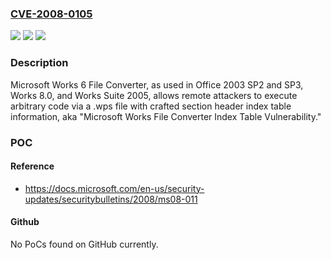 ### [CVE-2008-0105](https://cve.mitre.org/cgi-bin/cvename.cgi?name=CVE-2008-0105)
![](https://img.shields.io/static/v1?label=Product&message=n%2Fa&color=blue)
![](https://img.shields.io/static/v1?label=Version&message=n%2Fa&color=blue)
![](https://img.shields.io/static/v1?label=Vulnerability&message=n%2Fa&color=brighgreen)

### Description

Microsoft Works 6 File Converter, as used in Office 2003 SP2 and SP3, Works 8.0, and Works Suite 2005, allows remote attackers to execute arbitrary code via a .wps file with crafted section header index table information, aka "Microsoft Works File Converter Index Table Vulnerability."

### POC

#### Reference
- https://docs.microsoft.com/en-us/security-updates/securitybulletins/2008/ms08-011

#### Github
No PoCs found on GitHub currently.

